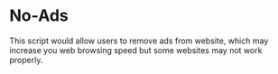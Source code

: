# No-Ads
This script would allow users to remove ads from website, which may increase you web browsing speed but some websites may not work properly.
